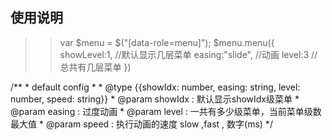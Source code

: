 ## 使用说明

>> var $menu = $("[data-role=menu]");
           $menu.menu({
               showLevel:1,      //默认显示几层菜单
               easing:"slide", //动画
               level:3         //总共有几层菜单
           })

  /**
             * default config
             *
             * @type {{showIdx: number, easing: string, level: number, speed: string}}
             * @param showIdx : 默认显示showIdx级菜单
             * @param easing : 过度动画
             * @param level : 一共有多少级菜单，当前菜单级数最大值
             * @param speed : 执行动画的速度 slow ,fast ,  数字(ms)
             */